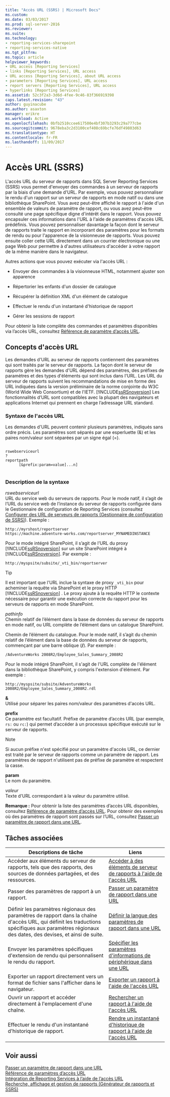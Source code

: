 ```yaml
---
title: "Accès URL (SSRS) | Microsoft Docs"
ms.custom: 
ms.date: 03/03/2017
ms.prod: sql-server-2016
ms.reviewer: 
ms.suite: 
ms.technology:
- reporting-services-sharepoint
- reporting-services-native
ms.tgt_pltfrm: 
ms.topic: article
helpviewer_keywords:
- URL access [Reporting Services]
- links [Reporting Services], URL access
- URL access [Reporting Services], about URL access
- parameters [Reporting Services], URL access
- report servers [Reporting Services], URL access
- hyperlinks [Reporting Services]
ms.assetid: 52c3f2a3-3d6d-4fee-9c46-83f366919398
caps.latest.revision: "43"
author: guyinacube
ms.author: asaxton
manager: erikre
ms.workload: Active
ms.openlocfilehash: 0bfb2510ccee617500e4bf307b3293c29a777cbe
ms.sourcegitcommit: 9678eba3c2d3100cef408c69bcfe76df49803d63
ms.translationtype: HT
ms.contentlocale: fr-FR
ms.lasthandoff: 11/09/2017
---
```

# <a name="url-access-ssrs"></a>Accès URL (SSRS)
  L'accès URL du serveur de rapports dans SQL Server Reporting Services (SSRS) vous permet d'envoyer des commandes à un serveur de rapports par la biais d'une demande d'URL. Par exemple, vous pouvez personnaliser le rendu d'un rapport sur un serveur de rapports en mode natif ou dans une bibliothèque SharePoint. Vous avez peut-être affiché le rapport à l'aide d'un ensemble de valeurs de paramètre de rapport, ou vous avez peut-être consulté une page spécifique digne d'intérêt dans le rapport. Vous pouvez encapsuler ces informations dans l'URL à l'aide de paramètres d'accès URL prédéfinis. Vous pouvez personnaliser davantage la façon dont le serveur de rapports traite le rapport en incorporant des paramètres pour les formats de rendu ou pour l'apparence de la visionneuse de rapports. Vous pouvez ensuite coller cette URL directement dans un courrier électronique ou une page Web pour permettre à d'autres utilisateurs d'accéder à votre rapport de la même manière dans le navigateur.  
  
 Autres actions que vous pouvez exécuter via l'accès URL :  
  
-   Envoyer des commandes à la visionneuse HTML, notamment ajuster son apparence  
  
-   Répertorier les enfants d'un dossier de catalogue  
  
-   Récupérer la définition XML d'un élément de catalogue  
  
-   Effectuer le rendu d'un instantané d'historique de rapport  
  
-   Gérer les sessions de rapport  
  
 Pour obtenir la liste complète des commandes et paramètres disponibles via l’accès URL, consultez [Référence de paramètre d’accès URL](../reporting-services/url-access-parameter-reference.md).  
  
## <a name="url-access-concepts"></a>Concepts d'accès URL  
 Les demandes d'URL au serveur de rapports contiennent des paramètres qui sont traités par le serveur de rapports. La façon dont le serveur de rapports gère les demandes d'URL dépend des paramètres, des préfixes de paramètres et des types d'éléments qui sont inclus dans l'URL. Les URL du serveur de rapports suivent les recommandations de mise en forme des URL indiquées dans la version préliminaire de la norme conjointe du W3C (World Wide Web Consortium) et de l'IETF. [!INCLUDE[ssRSnoversion](../includes/ssrsnoversion-md.md)] Les fonctionnalités d’URL sont compatibles avec la plupart des navigateurs et applications Internet qui prennent en charge l’adressage URL standard.  
  
### <a name="url-access-syntax"></a>Syntaxe de l'accès URL  
 Les demandes d'URL peuvent contenir plusieurs paramètres, indiqués sans ordre précis. Les paramètres sont séparés par une esperluette (&) et les paires nom/valeur sont séparées par un signe égal (=).  
  
```  
  
rswebserviceurl  
?  
reportpath  
      [&prefix:param=value]...n]  
  
```  
  
### <a name="syntax-description"></a>Description de la syntaxe  
 *rswebserviceurl*  
 URL du service web du serveurs de rapports. Pour le mode natif, il s’agit de l’URL du service web de l’instance du serveur de rapports configurée dans le Gestionnaire de configuration de Reporting Services (consultez [Configurer des URL de serveurs de rapports &#40;Gestionnaire de configuration de SSRS&#41;](../reporting-services/install-windows/configure-report-server-urls-ssrs-configuration-manager.md)). Exemple :  
  
```  
http://myrshost/reportserver  
https://machine.adventure-works.com/reportserver_MYNAMEDINSTANCE  
```  
  
 Pour le mode intégré SharePoint, il s’agit de l’URL du proxy [!INCLUDE[ssRSnoversion](../includes/ssrsnoversion-md.md)] sur un site SharePoint intégré à [!INCLUDE[ssRSnoversion](../includes/ssrsnoversion-md.md)]. Par exemple :  
  
```  
http://myspsite/subsite/_vti_bin/reportserver  
```  
  
> [!TIP]  
>  Il est important que l'URL inclue la syntaxe de proxy `_vti_bin` pour acheminer la requête via SharePoint et le proxy HTTP [!INCLUDE[ssRSnoversion](../includes/ssrsnoversion-md.md)] . Le proxy ajoute à la requête HTTP le contexte nécessaire pour garantir une exécution correcte du rapport pour les serveurs de rapports en mode SharePoint.  
  
 *pathinfo*  
 Chemin relatif de l’élément dans la base de données du serveur de rapports en mode natif, ou URL complète de l’élément dans un catalogue SharePoint.  
  
 Chemin de l’élément du catalogue. Pour le mode natif, il s’agit du chemin relatif de l’élément dans la base de données du serveur de rapports, commençant par une barre oblique (**/**). Par exemple :  
  
```  
/AdventureWorks 2008R2/Employee_Sales_Summary_2008R2  
```  
  
 Pour le mode intégré SharePoint, il s'agit de l'URL complète de l'élément dans la bibliothèque SharePoint, y compris l'extension d'élément. Par exemple :  
  
```  
http://myspsite/subsite/AdventureWorks 2008R2/Employee_Sales_Summary_2008R2.rdl  
```  
  
 **&**  
 Utilisé pour séparer les paires nom/valeur des paramètres d'accès URL.  
  
 **prefix**  
 Ce paramètre est facultatif. Préfixe de paramètre d’accès URL (par exemple, `rs:` ou `rc:`) qui permet d’accéder à un processus spécifique exécuté sur le serveur de rapports.  
  
> [!NOTE]  
>  Si aucun préfixe n'est spécifié pour un paramètre d'accès URL, ce dernier est traité par le serveur de rapports comme un paramètre de rapport. Les paramètres de rapport n'utilisent pas de préfixe de paramètre et respectent la casse.  
  
 **param**  
 Le nom du paramètre.  
  
 *valeur*  
 Texte d'URL correspondant à la valeur du paramètre utilisé.  
  
 **Remarque :** Pour obtenir la liste des paramètres d’accès URL disponibles, consultez [Référence de paramètre d’accès URL](../reporting-services/url-access-parameter-reference.md). Pour obtenir des exemples où des paramètres de rapport sont passés sur l’URL, consultez [Passer un paramètre de rapport dans une URL](../reporting-services/pass-a-report-parameter-within-a-url.md).  
  
## <a name="related-tasks"></a>Tâches associées  
  
|Descriptions de tâche|Liens|  
|-----------------------|-----------|  
|Accéder aux éléments du serveur de rapports, tels que des rapports, des sources de données partagées, et des ressources.|[Accéder à des éléments de serveur de rapports à l'aide de l'accès URL](../reporting-services/access-report-server-items-using-url-access.md)|  
|Passer des paramètres de rapport à un rapport.|[Passer un paramètre de rapport dans une URL](../reporting-services/pass-a-report-parameter-within-a-url.md)|  
|Définir les paramètres régionaux des paramètres de rapport dans la chaîne d'accès URL, qui définit les traductions spécifiques aux paramètres régionaux des dates, des devises, et ainsi de suite.|[Définir la langue des paramètres de rapport dans une URL](../reporting-services/set-the-language-for-report-parameters-in-a-url.md)|  
|Envoyer les paramètres spécifiques d'extension de rendu qui personnalisent le rendu du rapport.|[Spécifier les paramètres d'informations de périphérique dans une URL](../reporting-services/specify-device-information-settings-in-a-url.md)|  
|Exporter un rapport directement vers un format de fichier sans l'afficher dans le navigateur.|[Exporter un rapport à l'aide de l'accès URL](../reporting-services/export-a-report-using-url-access.md)|  
|Ouvrir un rapport et accéder directement à l'emplacement d'une chaîne.|[Rechercher un rapport à l'aide de l'accès URL](../reporting-services/search-a-report-using-url-access.md)|  
|Effectuer le rendu d'un instantané d'historique de rapport.|[Rendre un instantané d'historique de rapport à l'aide de l'accès URL](../reporting-services/render-a-report-history-snapshot-using-url-access.md)|  
  
## <a name="see-also"></a>Voir aussi  
 [Passer un paramètre de rapport dans une URL](../reporting-services/pass-a-report-parameter-within-a-url.md)   
 [Référence de paramètres d’accès URL](../reporting-services/url-access-parameter-reference.md)   
 [Intégration de Reporting Services à l’aide de l’accès URL](../reporting-services/application-integration/integrating-reporting-services-using-url-access.md)   
 [Recherche, affichage et gestion de rapports &#40;Générateur de rapports et SSRS&#41;](../reporting-services/report-builder/finding-viewing-and-managing-reports-report-builder-and-ssrs.md)  
  
  
